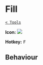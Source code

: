 # Fill

[`< Tools`](./tools.md)

**Icon:** ![](https://raw.githubusercontent.com/jbunke/stipple-effect/master/res/icons/fill.png)

**Hotkey:** <kbd>F</kbd>

## Behaviour

<!-- TODO -->
